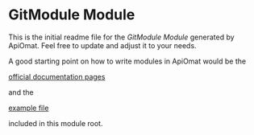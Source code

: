# GitModule Module

This is the initial readme file for the *GitModule Module* generated by ApiOmat. 
Feel free to update and adjust it to your needs.

A good starting point on how to write modules in ApiOmat would be the 

[official documentation pages](https://docs.apiomat.com/33/Create-your-own.html) 

and the

[example file](snippets.md)

included in this module root.
